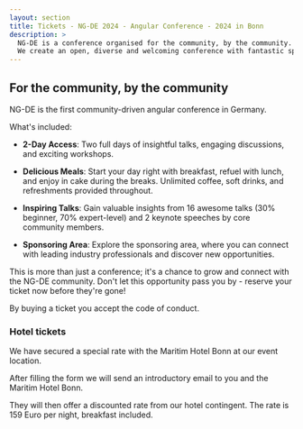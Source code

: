 ```yaml
---
layout: section
title: Tickets - NG-DE 2024 - Angular Conference - 2024 in Bonn
description: >
  NG-DE is a conference organised for the community, by the community.
  We create an open, diverse and welcoming conference with fantastic speakers and a warm and friendly environment.
---
```


## For the community, by the community

NG-DE is the first community-driven angular conference in Germany.

What's included:

- **2-Day Access**: Two full days of insightful talks, engaging discussions, and exciting workshops.

- **Delicious Meals**: Start your day right with breakfast, refuel with lunch, and enjoy in cake during the breaks. Unlimited coffee, soft drinks, and refreshments provided throughout.

- **Inspiring Talks**: Gain valuable insights from 16 awesome talks (30% beginner, 70% expert-level) and 2 keynote speeches by core community members.

- **Sponsoring Area**: Explore the sponsoring area, where you can connect with leading industry professionals and discover new opportunities.

This is more than just a conference; it's a chance to grow and connect with the NG-DE community. Don't let this opportunity pass you by - reserve your ticket now before they're gone!

By buying a ticket you accept the code of conduct.

<tito-widget event="ng-de/berlin-2025" releases="ng-de-2025-blind-bird-ticket,ng-de-2025-blind-bird-ticket-copy" save-metadata-parameters="utm_*"></tito-widget>

### Hotel tickets

We have secured a special rate with the Maritim Hotel Bonn at our event location.

After filling the form we will send an introductory email to you and the Maritim Hotel Bonn.

They will then offer a discounted rate from our hotel contingent. The rate is 159 Euro per night, breakfast included.

<div data-tf-live="01J43T50M558WC5PYQAT424CG2"></div>
<script src="//embed.typeform.com/next/embed.js"></script>

<script>
  const url = new URL(location.href)
  const searchParams = new URLSearchParams(url.searchParams);

  if (searchParams.has("voucher")) {
    const widgets = document.querySelectorAll('tito-widget');
    for(const widget of widgets){
      widget.setAttribute("discount-code", searchParams.get("voucher"))
    }
  }
</script>
